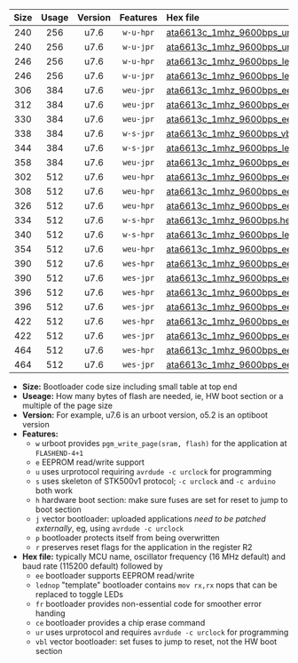 |Size|Usage|Version|Features|Hex file|
|:-:|:-:|:-:|:-:|:--|
|240|256|u7.6|`w-u-hpr`|[ata6613c_1mhz_9600bps_ur.hex](https://raw.githubusercontent.com/stefanrueger/urboot/main//ata6613c_1mhz_9600bps_ur.hex)|
|240|256|u7.6|`w-u-jpr`|[ata6613c_1mhz_9600bps_ur_vbl.hex](https://raw.githubusercontent.com/stefanrueger/urboot/main//ata6613c_1mhz_9600bps_ur_vbl.hex)|
|246|256|u7.6|`w-u-hpr`|[ata6613c_1mhz_9600bps_lednop_ur.hex](https://raw.githubusercontent.com/stefanrueger/urboot/main//ata6613c_1mhz_9600bps_lednop_ur.hex)|
|246|256|u7.6|`w-u-jpr`|[ata6613c_1mhz_9600bps_lednop_ur_vbl.hex](https://raw.githubusercontent.com/stefanrueger/urboot/main//ata6613c_1mhz_9600bps_lednop_ur_vbl.hex)|
|306|384|u7.6|`weu-jpr`|[ata6613c_1mhz_9600bps_ee_ur_vbl.hex](https://raw.githubusercontent.com/stefanrueger/urboot/main//ata6613c_1mhz_9600bps_ee_ur_vbl.hex)|
|312|384|u7.6|`weu-jpr`|[ata6613c_1mhz_9600bps_ee_lednop_ur_vbl.hex](https://raw.githubusercontent.com/stefanrueger/urboot/main//ata6613c_1mhz_9600bps_ee_lednop_ur_vbl.hex)|
|330|384|u7.6|`weu-jpr`|[ata6613c_1mhz_9600bps_ee_lednop_fr_ur_vbl.hex](https://raw.githubusercontent.com/stefanrueger/urboot/main//ata6613c_1mhz_9600bps_ee_lednop_fr_ur_vbl.hex)|
|338|384|u7.6|`w-s-jpr`|[ata6613c_1mhz_9600bps_vbl.hex](https://raw.githubusercontent.com/stefanrueger/urboot/main//ata6613c_1mhz_9600bps_vbl.hex)|
|344|384|u7.6|`w-s-jpr`|[ata6613c_1mhz_9600bps_lednop_vbl.hex](https://raw.githubusercontent.com/stefanrueger/urboot/main//ata6613c_1mhz_9600bps_lednop_vbl.hex)|
|358|384|u7.6|`weu-jpr`|[ata6613c_1mhz_9600bps_ee_lednop_fr_ce_ur_vbl.hex](https://raw.githubusercontent.com/stefanrueger/urboot/main//ata6613c_1mhz_9600bps_ee_lednop_fr_ce_ur_vbl.hex)|
|302|512|u7.6|`weu-hpr`|[ata6613c_1mhz_9600bps_ee_ur.hex](https://raw.githubusercontent.com/stefanrueger/urboot/main//ata6613c_1mhz_9600bps_ee_ur.hex)|
|308|512|u7.6|`weu-hpr`|[ata6613c_1mhz_9600bps_ee_lednop_ur.hex](https://raw.githubusercontent.com/stefanrueger/urboot/main//ata6613c_1mhz_9600bps_ee_lednop_ur.hex)|
|326|512|u7.6|`weu-hpr`|[ata6613c_1mhz_9600bps_ee_lednop_fr_ur.hex](https://raw.githubusercontent.com/stefanrueger/urboot/main//ata6613c_1mhz_9600bps_ee_lednop_fr_ur.hex)|
|334|512|u7.6|`w-s-hpr`|[ata6613c_1mhz_9600bps.hex](https://raw.githubusercontent.com/stefanrueger/urboot/main//ata6613c_1mhz_9600bps.hex)|
|340|512|u7.6|`w-s-hpr`|[ata6613c_1mhz_9600bps_lednop.hex](https://raw.githubusercontent.com/stefanrueger/urboot/main//ata6613c_1mhz_9600bps_lednop.hex)|
|354|512|u7.6|`weu-hpr`|[ata6613c_1mhz_9600bps_ee_lednop_fr_ce_ur.hex](https://raw.githubusercontent.com/stefanrueger/urboot/main//ata6613c_1mhz_9600bps_ee_lednop_fr_ce_ur.hex)|
|390|512|u7.6|`wes-hpr`|[ata6613c_1mhz_9600bps_ee.hex](https://raw.githubusercontent.com/stefanrueger/urboot/main//ata6613c_1mhz_9600bps_ee.hex)|
|390|512|u7.6|`wes-jpr`|[ata6613c_1mhz_9600bps_ee_vbl.hex](https://raw.githubusercontent.com/stefanrueger/urboot/main//ata6613c_1mhz_9600bps_ee_vbl.hex)|
|396|512|u7.6|`wes-hpr`|[ata6613c_1mhz_9600bps_ee_lednop.hex](https://raw.githubusercontent.com/stefanrueger/urboot/main//ata6613c_1mhz_9600bps_ee_lednop.hex)|
|396|512|u7.6|`wes-jpr`|[ata6613c_1mhz_9600bps_ee_lednop_vbl.hex](https://raw.githubusercontent.com/stefanrueger/urboot/main//ata6613c_1mhz_9600bps_ee_lednop_vbl.hex)|
|422|512|u7.6|`wes-hpr`|[ata6613c_1mhz_9600bps_ee_lednop_fr.hex](https://raw.githubusercontent.com/stefanrueger/urboot/main//ata6613c_1mhz_9600bps_ee_lednop_fr.hex)|
|422|512|u7.6|`wes-jpr`|[ata6613c_1mhz_9600bps_ee_lednop_fr_vbl.hex](https://raw.githubusercontent.com/stefanrueger/urboot/main//ata6613c_1mhz_9600bps_ee_lednop_fr_vbl.hex)|
|464|512|u7.6|`wes-hpr`|[ata6613c_1mhz_9600bps_ee_lednop_fr_ce.hex](https://raw.githubusercontent.com/stefanrueger/urboot/main//ata6613c_1mhz_9600bps_ee_lednop_fr_ce.hex)|
|464|512|u7.6|`wes-jpr`|[ata6613c_1mhz_9600bps_ee_lednop_fr_ce_vbl.hex](https://raw.githubusercontent.com/stefanrueger/urboot/main//ata6613c_1mhz_9600bps_ee_lednop_fr_ce_vbl.hex)|

- **Size:** Bootloader code size including small table at top end
- **Useage:** How many bytes of flash are needed, ie, HW boot section or a multiple of the page size
- **Version:** For example, u7.6 is an urboot version, o5.2 is an optiboot version
- **Features:**
  + `w` urboot provides `pgm_write_page(sram, flash)` for the application at `FLASHEND-4+1`
  + `e` EEPROM read/write support
  + `u` uses urprotocol requiring `avrdude -c urclock` for programming
  + `s` uses skeleton of STK500v1 protocol; `-c urclock` and `-c arduino` both work
  + `h` hardware boot section: make sure fuses are set for reset to jump to boot section
  + `j` vector bootloader: uploaded applications *need to be patched externally*, eg, using `avrdude -c urclock`
  + `p` bootloader protects itself from being overwritten
  + `r` preserves reset flags for the application in the register R2
- **Hex file:** typically MCU name, oscillator frequency (16 MHz default) and baud rate (115200 default) followed by
  + `ee` bootloader supports EEPROM read/write
  + `lednop` "template" bootloader contains `mov rx,rx` nops that can be replaced to toggle LEDs
  + `fr` bootloader provides non-essential code for smoother error handing
  + `ce` bootloader provides a chip erase command
  + `ur` uses urprotocol and requires `avrdude -c urclock` for programming
  + `vbl` vector bootloader: set fuses to jump to reset, not the HW boot section

